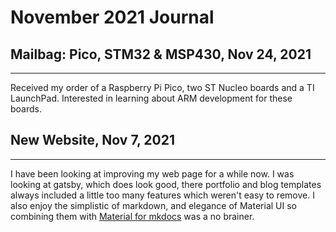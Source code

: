 # November 2021 Journal

## Mailbag: Pico, STM32 & MSP430, Nov 24, 2021

---

Received my order of a Raspberry Pi Pico, two ST Nucleo boards and a TI LaunchPad. Interested in learning about ARM development for these boards.

## New Website, Nov 7, 2021

---

I have been looking at improving my web page for a while now. I was looking at gatsby, which does look good, there portfolio and blog templates always included a little too many features which weren't easy to remove. I also enjoy the simplistic of markdown, and elegance of Material UI so combining them with [Material for mkdocs](https://squidfunk.github.io/mkdocs-material/) was a no brainer.
